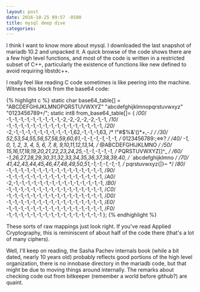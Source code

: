 ```yaml
---
layout: post
date: 2016-10-25 09:57 -0500
title: mysql deep dive
categories: 
---
```

I think I want to know more about mysql. I downloaded the last snapshot of mariadb 10.2 and unpacked it. A quick browse of the code shows there are a few high level functions,
and most of the code is written in a restricted subset of C++, particularly the existence
of functions like new defined to avoid requiring libstdc++.

I really feel like reading C code sometimes is like peering into the machine. Witness this block from the base64 code:

{% highlight c %}
static char base64_table[] = "ABCDEFGHIJKLMNOPQRSTUVWXYZ"
                             "abcdefghijklmnopqrstuvwxyz"
                             "0123456789+/";
static int8
from_base64_table[]=
{
/*00*/  -1,-1,-1,-1,-1,-1,-1,-1,-1,-2,-2,-2,-2,-2,-1,-1,
/*10*/  -1,-1,-1,-1,-1,-1,-1,-1,-1,-1,-1,-1,-1,-1,-1,-1,
/*20*/  -2,-1,-1,-1,-1,-1,-1,-1,-1,-1,-1,62,-1,-1,-1,63, /*  !"#$%&'()*+,-./ */
/*30*/  52,53,54,55,56,57,58,59,60,61,-1,-1,-1,-1,-1,-1, /* 0123456789:;<=>? */
/*40*/  -1, 0, 1, 2, 3, 4, 5, 6, 7, 8, 9,10,11,12,13,14, /* @ABCDEFGHIJKLMNO */
/*50*/  15,16,17,18,19,20,21,22,23,24,25,-1,-1,-1,-1,-1, /* PQRSTUVWXYZ[\]^_ */
/*60*/  -1,26,27,28,29,30,31,32,33,34,35,36,37,38,39,40, /* `abcdefghijklmno */
/*70*/  41,42,43,44,45,46,47,48,49,50,51,-1,-1,-1,-1,-1, /* pqrstuvwxyz{|}~  */
/*80*/  -1,-1,-1,-1,-1,-1,-1,-1,-1,-1,-1,-1,-1,-1,-1,-1,
/*90*/  -1,-1,-1,-1,-1,-1,-1,-1,-1,-1,-1,-1,-1,-1,-1,-1,
/*A0*/  -2,-1,-1,-1,-1,-1,-1,-1,-1,-1,-1,-1,-1,-1,-1,-1,
/*B0*/  -1,-1,-1,-1,-1,-1,-1,-1,-1,-1,-1,-1,-1,-1,-1,-1,
/*C0*/  -1,-1,-1,-1,-1,-1,-1,-1,-1,-1,-1,-1,-1,-1,-1,-1,
/*D0*/  -1,-1,-1,-1,-1,-1,-1,-1,-1,-1,-1,-1,-1,-1,-1,-1,
/*E0*/  -1,-1,-1,-1,-1,-1,-1,-1,-1,-1,-1,-1,-1,-1,-1,-1,
/*F0*/  -1,-1,-1,-1,-1,-1,-1,-1,-1,-1,-1,-1,-1,-1,-1,-1
};
{% endhighlight %}


These sorts of raw mappings just look right. If you've read Applied Cryptography,
this is reminiscent of about half of the code there (that's a lot of many ciphers).

Well, I'll keep on reading, the Sasha Pachev internals book (while a bit dated, nearly 10 years old) probably reflects good portions of the high level organization, there is no innobase directory in the mariadb code, but that might be due to moving things around internally. The remarks about checking code out from bitkeeper (remember a world before github?) are quaint. 